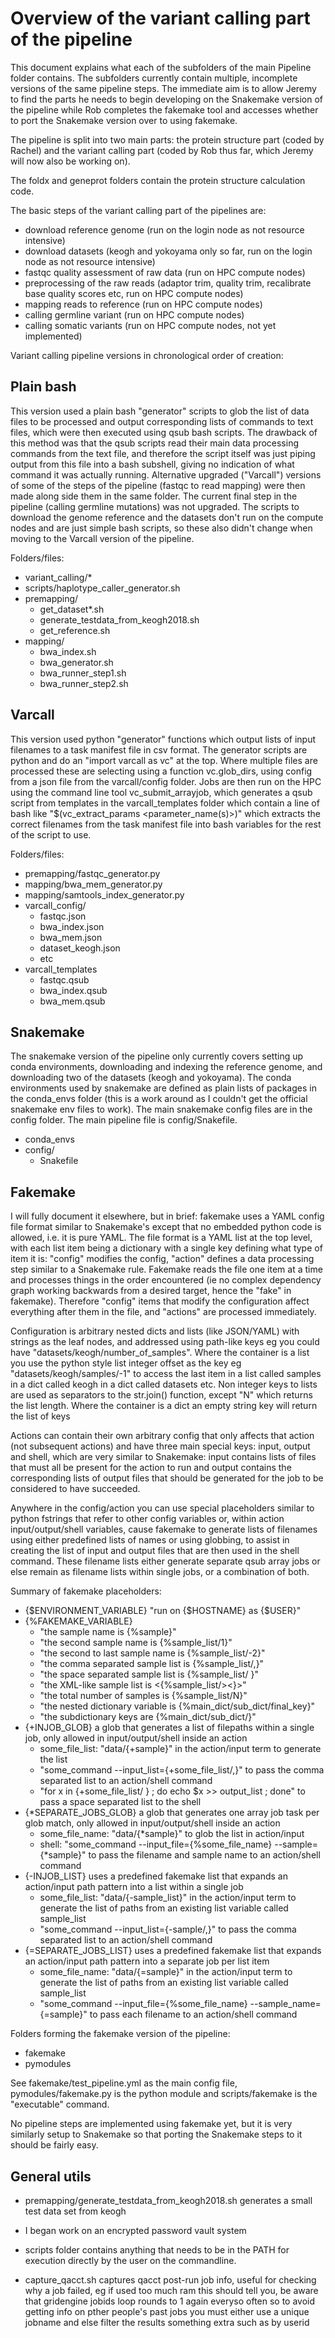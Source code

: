 # Overview of the variant calling part of the pipeline

This document explains what each of the subfolders of the main Pipeline folder contains. The subfolders currently contain multiple, incomplete versions of the same pipeline steps. The immediate aim is to allow Jeremy to find the parts he needs to begin developing on the Snakemake version of the pipeline while Rob completes the fakemake tool and accesses whether to port the Snakemake version over to using fakemake.

The pipeline is split into two main parts: the protein structure part (coded by Rachel) and the variant calling part (coded by Rob thus far, which Jeremy will now also be working on).

The foldx and geneprot folders contain the protein structure calculation code.

The basic steps of the variant calling part of the pipelines are:

- download reference genome (run on the login node as not resource intensive)
- download datasets (keogh and yokoyama only so far, run on the login node as not resource intensive)
- fastqc quality assessment of raw data (run on HPC compute nodes)
- preprocessing of the raw reads (adaptor trim, quality trim, recalibrate base quality scores etc, run on HPC compute nodes)
- mapping reads to reference (run on HPC compute nodes)
- calling germline variant (run on HPC compute nodes)
- calling somatic variants (run on HPC compute nodes, not yet implemented)

Variant calling pipeline versions in chronological order of creation:

## Plain bash
This version used a plain bash "generator" scripts to glob the list of data files to be processed and output corresponding lists of commands to text files, which were then executed using qsub bash scripts. The drawback of this method was that the qsub scripts read their main data processing commands from the text file, and therefore the script itself was just piping output from this file into a bash subshell, giving no indication of what command it was actually running. Alternative upgraded ("Varcall") versions of some of the steps of the pipeline (fastqc to read mapping) were then made along side them in the same folder. The current final step in the pipeline (calling germline mutations) was not upgraded. The scripts to download the genome reference and the datasets don't run on the compute nodes and are just simple bash scripts, so these also didn't change when moving to the Varcall version of the pipeline.

Folders/files:
- variant_calling/*
- scripts/haplotype_caller_generator.sh
- premapping/
  - get_dataset*.sh
  - generate_testdata_from_keogh2018.sh
  - get_reference.sh
- mapping/
  - bwa_index.sh
  - bwa_generator.sh
  - bwa_runner_step1.sh
  - bwa_runner_step2.sh

## Varcall
This version used python "generator" functions which output lists of input filenames to a task manifest file in csv format. The generator scripts are python and do an "import varcall as vc" at the top. Where multiple files are processed these are selecting using a function vc.glob_dirs, using config from a json file from the varcall/config folder. Jobs are then run on the HPC using the command line tool vc_submit_arrayjob, which generates a qsub script from templates in the varcall_templates folder which contain a line of bash like "$(vc_extract_params <parameter_name(s)>)"  which extracts the correct filenames from the task manifest file into bash variables for the rest of the script to use.

Folders/files:
- premapping/fastqc_generator.py
- mapping/bwa_mem_generator.py
- mapping/samtools_index_generator.py
- varcall_config/
  - fastqc.json
  - bwa_index.json
  - bwa_mem.json
  - dataset_keogh.json
  - etc
- varcall_templates
  - fastqc.qsub
  - bwa_index.qsub
  - bwa_mem.qsub

## Snakemake
The snakemake version of the pipeline only currently covers setting up conda environments, downloading and indexing the reference genome, and downloading two of the datasets (keogh and yokoyama). The conda environments used by snakemake are defined as plain lists of packages in the conda_envs folder (this is a work around as I couldn't get the official snakemake env files to work). The main snakemake config files are in the config folder. The main pipeline file is config/Snakefile.

- conda_envs
- config/
  - Snakefile

## Fakemake
I will fully document it elsewhere, but in brief: fakemake uses a YAML config file format similar to Snakemake's except that no embedded python code is allowed, i.e. it is pure YAML. The file format is a YAML list at the top level, with each list item being a dictionary with a single key defining what type of item it is: "config" modifies the config, "action" defines a data processing step similar to a Snakemake rule. Fakemake reads the file one item at a time and processes things in the order encountered (ie no complex dependency graph working backwards from a desired target, hence the "fake" in fakemake). Therefore "config" items that modify the configuration affect everything after them in the file, and "actions" are processed immediately.

Configuration is arbitrary nested dicts and lists (like JSON/YAML) with strings as the leaf nodes, and addressed using path-like keys eg you could have "datasets/keogh/number_of_samples". Where the container is a list you use the python style list integer offset as the key eg "datasets/keogh/samples/-1" to access the last item in a list called samples in a dict called keogh in a dict called datasets etc. Non integer keys to lists are used as separators to the str.join() function, except "N" which returns the list length. Where the container is a dict an empty string key will return the list of keys

Actions can contain their own arbitrary config that only affects that action (not subsequent actions) and have three main special keys: input, output and shell, which are very similar to Snakemake: input contains lists of files that must all be present for the action to run and output contains the corresponding lists of output files that should be generated for the job to be considered to have succeeded.

Anywhere in the config/action you can use special placeholders similar to python fstrings that refer to other config variables or, within action input/output/shell variables, cause fakemake to generate lists of filenames using either predefined lists of names or using globbing, to assist in creating the list of input and output files that are then used in the shell command. These filename lists either generate separate qsub array jobs or else remain as filename lists within single jobs, or a combination of both.

Summary of fakemake placeholders:

- {$ENVIRONMENT_VARIABLE} "run on {$HOSTNAME} as {$USER}"
- {%FAKEMAKE_VARIABLE}
  - "the sample name is {%sample}"
  - "the second sample name is {%sample_list/1}"
  - "the second to last sample name is {%sample_list/-2}"
  - "the comma separated sample list is {%sample_list/,}"
  - "the space separated sample list is {%sample_list/ }"
  - "the XML-like sample list is <{%sample_list/><}>"
  - "the total number of samples is {%sample_list/N}"
  - "the nested dictionary variable is {%main_dict/sub_dict/final_key}"
  - "the subdictionary keys are {%main_dict/sub_dict/}"
- {+INJOB_GLOB} a glob that generates a list of filepaths within a single job, only allowed in input/output/shell inside an action
  - some_file_list: "data/{+sample}" in the action/input term to generate the list
  - "some_command --input_list={+some_file_list/,}" to pass the comma separated list to an action/shell command
  - "for x in {+some_file_list/ } ; do echo $x >> output_list ; done" to pass a space separated list to the shell
- {*SEPARATE_JOBS_GLOB} a glob that generates one array job task per glob match, only allowed in input/output/shell inside an action
  - some_file_name: "data/{*sample}" to glob the list in action/input
  - shell: "some_command --input_file={%some_file_name} --sample={*sample}" to pass the filename and sample name to an action/shell command
- {-INJOB_LIST} uses a predefined fakemake list that expands an action/input path pattern into a list within a single job
  - some_file_list: "data/{-sample_list}" in the action/input term to generate the list of paths from an existing list variable called sample_list
  - "some_command --input_list={-sample/,}" to pass the comma separated list to an action/shell command
- {=SEPARATE_JOBS_LIST} uses a predefined fakemake list that expands an action/input path pattern into a separate job per list item
  - some_file_name: "data/{=sample}" in the action/input term to generate the list of paths from an existing list variable called sample_list
  - "some_command --input_file={%some_file_name} --sample_name={=sample}" to pass each filename to an action/shell command


Folders forming the fakemake version of the pipeline:

- fakemake
- pymodules

See fakemake/test_pipeline.yml as the main config file, pymodules/fakemake.py is the python module and scripts/fakemake is the "executable" command.

No pipeline steps are implemented using fakemake yet, but it is very similarly setup to Snakemake so that porting the Snakemake steps to it should be fairly easy.

## General utils
- premapping/generate_testdata_from_keogh2018.sh generates a small test data set from keogh

- I began work on an encrypted password vault system

- scripts folder contains anything that needs to be in the PATH for execution directly by the user on the commandline.

- capture_qacct.sh captures qacct post-run job info, useful for checking why a job failed, eg if used too much ram this should tell you, be aware that gridengine jobids loop rounds to 1 again everyso often so to avoid getting info on pther people's past jobs you must either use a unique jobname and else filter the results something extra such as by userid 